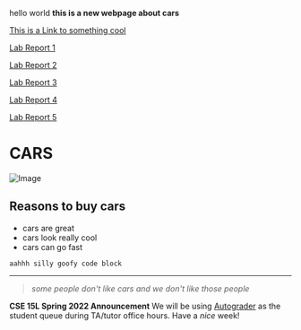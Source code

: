 hello world
__this is a new webpage about cars__

[This is a Link to something cool](https://imsanika03.github.io/cse15l-lab-reports/lab-report-1-week-2)

[Lab Report 1](https://imsanika03.github.io/cse15l-lab-reports/lab-report-1-week-2.html)

[Lab Report 2](https://imsanika03.github.io/cse15l-lab-reports/lab-report-2-week-4.html)

[Lab Report 3](https://imsanika03.github.io/cse15l-lab-reports/lab-report-3-week-6.html)

[Lab Report 4](https://imsanika03.github.io/cse15l-lab-reports/lab-report-4-week-8.html)

[Lab Report 5](https://imsanika03.github.io/cse15l-lab-reports/lab-report-5-week-10.html)

# __CARS__

![Image](https://m.media-amazon.com/images/M/MV5BNzFiNWE2ZTktYzBhZS00ZmMwLTg5NDYtYTkwM2I0NjZhMTExXkEyXkFqcGdeQXVyNzU1NzE3NTg@._V1_QL75_UX500_CR0,47,500,281_.jpg)

## Reasons to buy cars 

- cars are great 
- cars look really cool 
- cars can go fast

```
aahhh silly goofy code block 
```

---

> _some people don't like cars and we don't like those people_

**CSE 15L Spring 2022 Announcement**
We will be using [Autograder](https://autograder.ucsd.edu) as the student queue during TA/tutor office hours.
Have a _nice_ week!
